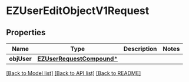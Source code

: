 # EZUserEditObjectV1Request

## Properties
Name | Type | Description | Notes
------------ | ------------- | ------------- | -------------
**objUser** | [**EZUserRequestCompound***](EZUserRequestCompound.md) |  | 

[[Back to Model list]](../README.md#documentation-for-models) [[Back to API list]](../README.md#documentation-for-api-endpoints) [[Back to README]](../README.md)


